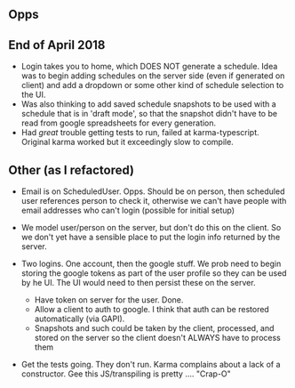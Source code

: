 Opps
----

End of April 2018
---
- Login takes you to home, which DOES NOT generate a schedule. Idea was to begin adding schedules on the server side (even if generated on client) and add a dropdown or some other kind of schedule selection to the UI.
- Was also thinking to add saved schedule snapshots to be used with a schedule that is in 'draft mode', so that the snapshot didn't have to be read from google spreadsheets for every generation.
- Had *great* trouble getting tests to run, failed at karma-typescript. Original karma worked but it exceedingly slow to compile.


Other (as I refactored)
---

- Email is on ScheduledUser. Opps. Should be on person, then scheduled user references person to check it, otherwise we can't have people with email addresses who can't login (possible for initial setup)


- We model user/person on the server, but don't do this on the client.
  So we don't yet have a sensible place to put the login info returned by the server.


- Two logins. One account, then the google stuff. We prob need to begin storing the google tokens as part of the user profile so they can be used by he UI. The UI would need to then persist these on the server.
  - Have token on server for the user. Done.
  - Allow a client to auth to google. I think that auth can be restored automatically (via GAPI).
  - Snapshots and such could be taken by the client, processed, and stored on the server so the client doesn't ALWAYS have to process them

- Get the tests going. They don't run. Karma complains about a lack of a constructor. Gee this JS/transpiling is pretty .... "Crap-O"